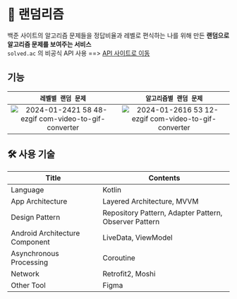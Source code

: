 # 🎰 랜덤리즘
백준 사이트의 알고리즘 문제들을 정답비율과 레벨로 편식하는 나를 위해 만든 **랜덤으로 알고리즘 문제를 보여주는 서비스**  
`solved.ac` 의 비공식 API 사용 ==> [API 사이트로 이동](https://solvedac.github.io/unofficial-documentation/#/)

## 기능

|`레벨별 랜덤 문제`|`알고리즘별 랜덤 문제`|
|:--:|:--:|
|![2024-01-2421 58 48-ezgif com-video-to-gif-converter](https://github.com/w36495/Randomrithm/assets/52291662/4319ba16-efa6-4d45-bb68-2a6855b53f9e)|![2024-01-2616 53 12-ezgif com-video-to-gif-converter](https://github.com/w36495/Randomrithm/assets/52291662/2b9ed3c7-a414-418d-87d3-17e142ec1c42)|


## 🛠️ 사용 기술
|Title|Contents|
|--|--|
|Language|Kotlin|
|App Architecture|Layered Architecture, MVVM|
|Design Pattern|Repository Pattern, Adapter Pattern, Observer Pattern|
|Android Architecture Component|LiveData, ViewModel|
|Asynchronous Processing|Coroutine|
|Network|Retrofit2, Moshi|
|Other Tool|Figma|
